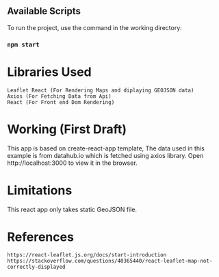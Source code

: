 ## Available Scripts
To run the project, use the command in the working directory:
### `npm start`
# Libraries Used
    Leaflet React (For Rendering Maps and diplaying GEOJSON data)
    Axios (For Fetching Data from Api)
    React (For Front end Dom Rendering)
# Working (First Draft)
This app is based on create-react-app template,
The data used in this example is from datahub.io which is fetched using axios library.
Open http://localhost:3000 to view it in the browser.
# Limitations
This react app only takes static GeoJSON file.
# References
    https://react-leaflet.js.org/docs/start-introduction
    https://stackoverflow.com/questions/40365440/react-leaflet-map-not-correctly-displayed

